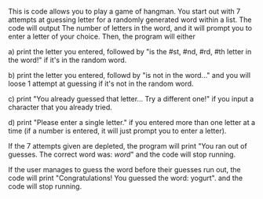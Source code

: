 This is code allows you to play a game of hangman. You start out with 7 attempts at guessing letter for a randomly generated word within a list. The code will output The number of letters in the word,
and it will prompt you to enter a letter of your choice. Then, the program will either 

a) print the letter you entered, followed by "is the #st, #nd, #rd, #th letter in the word!" if it's in the random word.

b) print the letter you entered, followd by "is not in the word..." and you will loose 1 attempt at guessing if it's not in the random word.

c) print "You already guessed that letter... Try a different one!" if you input a character that you already tried.

d) print "Please enter a single letter." if you entered more than one letter at a time (if a number is entered, it will just prompt you to enter a letter).


If the 7 attempts given are depleted, the program will print "You ran out of guesses. The correct word was: *word*" and the code will stop running.


If the user manages to guess the word before their guesses run out, the code will print "Congratulations! You guessed the word: yogurt". and the code will stop running.
